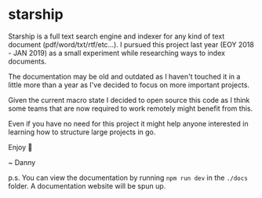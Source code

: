 # starship

Starship is a full text search engine and indexer for any kind of text document (pdf/word/txt/rtf/etc...). I pursued this project last year (EOY 2018 - JAN 2019) as
a small experiment while researching ways to index documents.

The documentation may be old and outdated as I haven't touched it in a little more than a year as I've decided to focus on more
important projects.

Given the current macro state I decided to open source this code as I think some teams that are now required to work remotely
might benefit from this.

Even if you have no need for this project it might help anyone interested in learning how to structure large projects in go.

Enjoy 🥳

~ Danny

p.s. You can view the documentation by running `npm run dev` in the `./docs` folder. A documentation website will be spun up.
